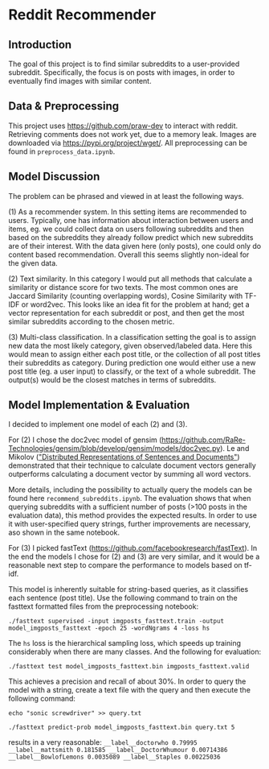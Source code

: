# Reddit Recommender
## Introduction
The goal of this project is to find similar subreddits to a user-provided subreddit. Specifically, the focus is on posts with images, in order to eventually find images with similar content.

## Data & Preprocessing
This project uses https://github.com/praw-dev to interact with reddit. 
Retrieving comments does not work yet, due to a memory leak. Images are downloaded via https://pypi.org/project/wget/.
All preprocessing can be found in `preprocess_data.ipynb`. 

## Model Discussion
The problem can be phrased and viewed in at least the following ways.

(1) As a recommender system. In this setting items are recommended to users. Typically, one has information about interaction between users and items, eg. we could collect data on users following subreddits and then based on the subreddits they already follow predict which new subreddits are of their interest. With the data given here (only posts), one could only do content based recommendation. Overall this seems slightly non-ideal for the given data. 

(2) Text similarity. In this category I would put all methods that calculate a similarity or distance score for two texts. The most common ones are Jaccard Similarity (counting overlapping words), Cosine Similarity with TF-IDF or word2vec. This looks like an idea fit for the problem at hand; get a vector representation for each subreddit or post, and then get the most similar subreddits according to the chosen metric. 

(3) Multi-class classification. In a classification setting the goal is to assign new data the most likely category, given observed/labeled data. Here this would mean to assign either each post title, or the collection of all post titles their subreddits as category. During prediction one would either use a new post title (eg. a user input) to classify, or the text of a whole subreddit. The output(s) would be the closest matches in terms of subreddits.

## Model Implementation & Evaluation
I decided to implement one model of each (2) and (3). 

For (2) I chose the doc2vec model of gensim (https://github.com/RaRe-Technologies/gensim/blob/develop/gensim/models/doc2vec.py). Le and Mikolov (["Distributed Representations of Sentences and Documents"](http://arxiv.org/pdf/1405.4053v2.pdf)) demonstrated that their technique to calculate document vectors generally outperforms calculating a document vector by summing all word vectors. 

More details, including the possibility to actually query the models can be found here `recommend_subreddits.ipynb`. The evaluation shows that when querying subreddits with a sufficient number of posts (>100 posts in the evaluation data), this method provides the expected results. In order to use it with user-specified query strings, further improvements are necessary, aso shown in the same notebook.

For (3) I picked fastText (https://github.com/facebookresearch/fastText). In the end the models I chose for (2) and (3) are very similar, and it would be a reasonable next step to compare the performance to models based on tf-idf. 

This model is inherently suitable for string-based queries, as it classifies each sentence (post title). Use the following command to train on the fasttext formatted files from the preprocessing notebook:

`./fasttext supervised -input imgposts_fasttext.train -output model_imgposts_fasttext -epoch 25 -wordNgrams 4 -loss hs` 

The `hs` loss is the hierarchical sampling loss, which speeds up training considerably when there are many classes. And the following for evaluation:

`./fasttext test model_imgposts_fasttext.bin imgposts_fasttext.valid`

This achieves a precision and recall of about 30%. In order to query the model with a string, create a text file with the query and then execute the following command:

`echo "sonic screwdriver" >> query.txt`

`./fasttext predict-prob model_imgposts_fasttext.bin query.txt 5`

results in a very reasonable: `__label__doctorwho 0.79995 __label__mattsmith 0.181585 __label__DoctorWhumour 0.00714386 __label__BowlofLemons 0.0035089 __label__Staples 0.00225036`
